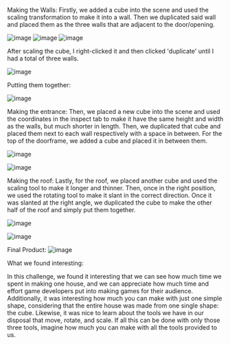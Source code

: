 Making the Walls: 
Firstly, we added a cube into the scene and used the scaling transformation to make it into a wall. Then we duplicated said wall and placed them as the three walls that are adjacent to the door/opening.


![image](https://github.com/user-attachments/assets/91e78968-78be-4148-851c-6caba071dfb5)
![image](https://github.com/user-attachments/assets/035e04b6-1b93-4217-b8a7-a3ebf788f178)
![image](https://github.com/user-attachments/assets/41778f5f-0cb3-4275-b907-8bdb9d56f2cb)

After scaling the cube, I right-clicked it and then clicked 'duplicate' until I had a total of three walls.

![image](https://github.com/user-attachments/assets/4e89c9f2-d763-4e85-b8a1-eb7efd0f6dfa)


Putting them together:


![image](https://github.com/user-attachments/assets/209ee3b6-c525-4442-9997-55a3e36de45e)


Making the entrance:
Then, we placed a new cube into the scene and used the coordinates in the inspect tab to make it have the same height and width as the walls, but much shorter in length.
Then, we duplicated that cube and placed them next to each wall respectively with a space in between. For the top of the doorframe, we added a cube and placed it in between them.

![image](https://github.com/user-attachments/assets/d52c0a39-6671-4132-b170-5ff7b0998b43)


![image](https://github.com/user-attachments/assets/2e7afd25-c14c-4768-96e0-7e66a2a1a435)


Making the roof:
Lastly, for the roof, we placed another cube and used the scaling tool to make it longer and thinner.
Then, once in the right position, we used the rotating tool to make it slant in the correct direction.
Once it was slanted at the right angle, we duplicated the cube to make the other half of the roof and simply put them together. 

![image](https://github.com/user-attachments/assets/73e130bf-1e9e-427c-ab8c-e1a2de3c1c73)


![image](https://github.com/user-attachments/assets/f3896d6e-d9d5-42e3-b967-251997fb8ee7)

Final Product: 
![image](https://github.com/user-attachments/assets/01375f55-fa54-48cf-af95-a948dabaafca)

What we found interesting:

In this challenge, we found it interesting that we can see how much time we spent in making one house, 
and we can appreciate how much time and effort game developers put into making games for their audience. 
Additionally, it was interesting how much you can make with just one simple shape, considering that 
the entire house was made from one single shape: the cube. Likewise,  it was nice to learn about the
tools we have in our disposal that move, rotate, and scale. If all this can be done with only those 
three tools, imagine how much you can make with all the tools provided to us.

